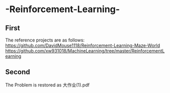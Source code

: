 # -Reinforcement-Learning-
## First
  The reference projects are as follows:
  https://github.com/DavidMouse1118/Reinforcement-Learning-Maze-World
  https://github.com/xw931018/MachineLearning/tree/master/ReinforcementLearning
  
## Second
  The Problem is restored as 大作业(1).pdf
